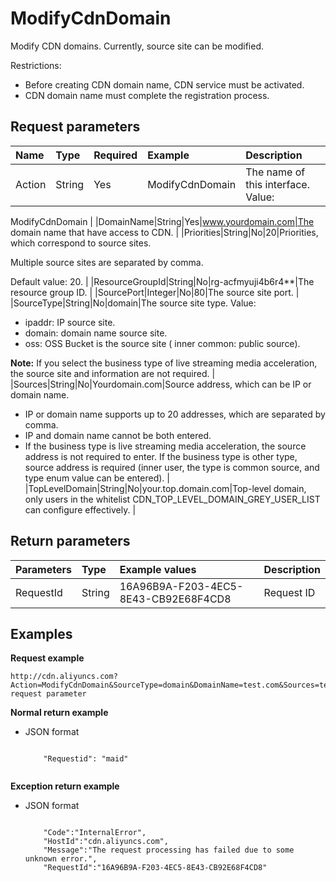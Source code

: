 # ModifyCdnDomain

Modify CDN domains. Currently, source site can be modified.

Restrictions:

-   Before creating CDN domain name, CDN service must be activated.
-   CDN domain name must complete the registration process.

## Request parameters

|Name|Type|Required|Example|Description|
|:---|:---|:-------|:------|:----------|
|Action|String|Yes|ModifyCdnDomain|The name of this interface. Value:

ModifyCdnDomain |
|DomainName|String|Yes|www.yourdomain.com|The domain name that have access to CDN. |
|Priorities|String|No|20|Priorities, which correspond to source sites.

Multiple source sites are separated by comma.

Default value: 20. |
|ResourceGroupId|String|No|rg-acfmyuji4b6r4\*\*|The resource group ID. |
|SourcePort|Integer|No|80|The source site port. |
|SourceType|String|No|domain|The source site type. Value:

-   ipaddr: IP source site.
-   domain: domain name source site.
-   oss: OSS Bucket is the source site \( inner common: public source\).

**Note:** If you select the business type of live streaming media acceleration, the source site and information are not required. |
|Sources|String|No|Yourdomain.com|Source address, which can be IP or domain name.

-   IP or domain name supports up to 20 addresses, which are separated by comma.
-   IP and domain name cannot be both entered.
-   If the business type is live streaming media acceleration, the source address is not required to enter. If the business type is other type, source address is required \(inner user, the type is common source, and type enum value can be entered\). |
|TopLevelDomain|String|No|your.top.domain.com|Top-level domain, only users in the whitelist CDN\_TOP\_LEVEL\_DOMAIN\_GREY\_USER\_LIST can configure effectively. |

## Return parameters

|Parameters|Type|Example values|Description|
|:---------|:---|:-------------|:----------|
|RequestId|String|16A96B9A-F203-4EC5-8E43-CB92E68F4CD8|Request ID|

## Examples

**Request example**

```
http://cdn.aliyuncs.com?Action=ModifyCdnDomain&SourceType=domain&DomainName=test.com&Sources=test.com&Public request parameter
```

**Normal return example**

-   JSON format

    ```
    
        "Requestid": "maid"
                        
    ```


**Exception return example**

-   JSON format

    ```
    
        "Code":"InternalError",
        "HostId":"cdn.aliyuncs.com",
        "Message":"The request processing has failed due to some unknown error.",
        "RequestId":"16A96B9A-F203-4EC5-8E43-CB92E68F4CD8"
                        
    ```


